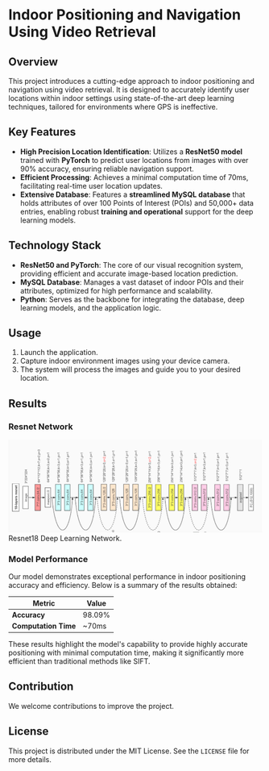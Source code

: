 # Indoor Positioning and Navigation Using Video Retrieval

## Overview
This project introduces a cutting-edge approach to indoor positioning and navigation using video retrieval. It is designed to accurately identify user locations within indoor settings using state-of-the-art deep learning techniques, tailored for environments where GPS is ineffective.

## Key Features
- **High Precision Location Identification**: Utilizes a **ResNet50 model** trained with **PyTorch** to predict user locations from images with over 90% accuracy, ensuring reliable navigation support.
- **Efficient Processing**: Achieves a minimal computation time of 70ms, facilitating real-time user location updates.
- **Extensive Database**: Features a **streamlined MySQL database** that holds attributes of over 100 Points of Interest (POIs) and 50,000+ data entries, enabling robust **training and operational** support for the deep learning models.

## Technology Stack
- **ResNet50 and PyTorch**: The core of our visual recognition system, providing efficient and accurate image-based location prediction.
- **MySQL Database**: Manages a vast dataset of indoor POIs and their attributes, optimized for high performance and scalability.
- **Python**: Serves as the backbone for integrating the database, deep learning models, and the application logic.

## Usage
1. Launch the application.
2. Capture indoor environment images using your device camera.
3. The system will process the images and guide you to your desired location.

## Results
### Resnet Network
![Resnet.png](images/img.png)
Resnet18 Deep Learning Network.

### Model Performance
Our model demonstrates exceptional performance in indoor positioning accuracy and efficiency. Below is a summary of the results obtained:

| Metric | Value  |
| ------ |--------|
| **Accuracy** | 98.09% |
| **Computation Time** | ~70ms  |

These results highlight the model's capability to provide highly accurate positioning with minimal computation time, making it significantly more efficient than traditional methods like SIFT.


## Contribution
We welcome contributions to improve the project. 

## License
This project is distributed under the MIT License. See the `LICENSE` file for more details.
